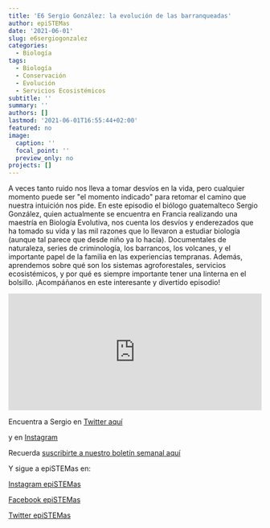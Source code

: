 ```yaml
---
title: 'E6 Sergio González: la evolución de las barranqueadas'
author: epiSTEMas
date: '2021-06-01'
slug: e6sergiogonzalez
categories:
  - Biología
tags:
  - Biología
  - Conservación
  - Evolución
  - Servicios Ecosistémicos
subtitle: ''
summary: ''
authors: []
lastmod: '2021-06-01T16:55:44+02:00'
featured: no
image:
  caption: ''
  focal_point: ''
  preview_only: no
projects: []
---
```


A veces tanto ruido nos lleva a tomar desvíos en la vida, pero cualquier momento puede ser "el momento indicado" para retomar el camino que nuestra intuición nos pide. En este episodio el biólogo guatemalteco Sergio González, quien actualmente se encuentra en Francia realizando una maestría en Biología Evolutiva, nos cuenta los desvíos y enderezados que ha tomado su vida y las mil razones que lo llevaron a estudiar biología (aunque tal parece que desde niño ya lo hacía). Documentales de naturaleza, series de criminología, los barrancos, los volcanes, y el importante papel de la familia en las experiencias tempranas. Además, aprendemos sobre qué son los sistemas agroforestales, servicios ecosistémicos, y por qué es siempre importante tener una linterna en el bolsillo. ¡Acompáñanos en este interesante y divertido episodio!

<iframe src="https://open.spotify.com/embed/episode/2dQiBdk1VyXDKrKf1ODNPT" width="100%" height="232" frameBorder="0" allowtransparency="true" allow="encrypted-media"></iframe>

Encuentra a Sergio en [Twitter aquí](https://twitter.com/BioloComunista?s=20)

y en [Instagram](https://www.instagram.com/sergiogm93/)


Recuerda [suscribirte a nuestro boletín semanal aquí](http://eepurl.com/hyEnr1)


Y sigue a epiSTEMas en:

[Instagram epiSTEMas](https://www.instagram.com/epistemas/)  

[Facebook epiSTEMas](https://www.facebook.com/epiSTEMasPod) 

[Twitter epiSTEMas](https://twitter.com/epiSTEMas_Pod)